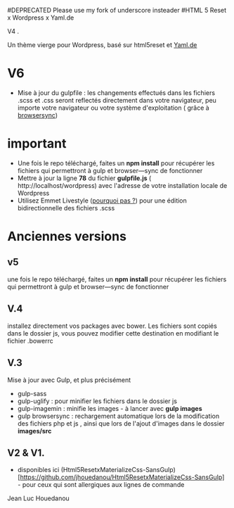 #DEPRECATED
Please use my fork of underscore insteader
#HTML 5 Reset x Wordpress x Yaml.de

V4 .

Un thème vierge pour Wordpress, basé sur html5reset et [Yaml.de](http://www.yaml.de/)
# V6

* Mise à jour du gulpfile : les changements effectués dans les fichiers .scss et .css seront reflectés directement dans votre navigateur, peu importe votre navigateur ou votre système d'exploitation ( grâce à [browsersync](https://www.browsersync.io))

# important 
* Une fois le repo téléchargé, faites un **npm install** pour récupérer les fichiers qui permettront à gulp et browser—sync de fonctionner
* Mettre à jour la ligne **78** du fichier **gulpfile.js** ( http://localhost/wordpress) avec l'adresse de votre installation locale de Wordpress
* Utilisez Emmet Livestyle ([pourquoi pas ?](http://livestyle.io/)) pour une édition bidirectionnelle des fichiers .scss

# Anciennes versions
## v5
une fois le repo téléchargé, faites un **npm install** pour récupérer les fichiers qui permettront à gulp et browser—sync de fonctionner

## V.4
installez directement vos packages avec bower. Les fichiers sont copiés dans le dossier js, vous pouvez modifier cette destination en modifiant le fichier .bowerrc

## V.3
Mise à jour avec Gulp, et plus précisément

* gulp-sass
* gulp-uglify : pour minifier les fichiers dans le dossier js
* gulp-imagemin : minifie les images - à lancer avec **gulp images** 
* gulp browsersync : rechargement automatique lors de la modification des fichiers php et js , ainsi que lors de l'ajout d'images dans le dossier **images/src**

## V2 & V1.

* disponibles ici (Html5ResetxMaterializeCss-SansGulp)[https://github.com/jhouedanou/Html5ResetxMaterializeCss-SansGulp] - pour ceux qui sont allergiques aux lignes de commande 

Jean Luc Houedanou
